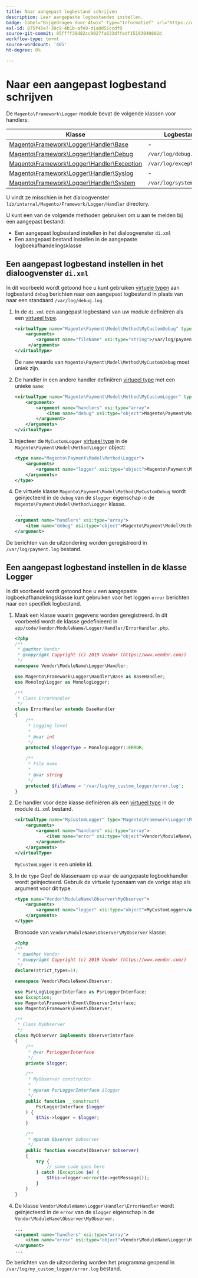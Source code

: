 ```yaml
---
title: Naar aangepast logbestand schrijven
description: Leer aangepaste logbestanden instellen.
badge: label="Bijgedragen door Atwix" type="Informatief" url="https://www.atwix.com/" tooltip="Atwix"
exl-id: 875f45e7-30c9-4b1b-afe9-d1a8d51ccdf0
source-git-commit: 95ffff39d82cc9027fa633dffedf15193040802d
workflow-type: tm+mt
source-wordcount: '405'
ht-degree: 0%

---
```


# Naar een aangepast logbestand schrijven

De `Magento\Framework\Logger` module bevat de volgende klassen voor handlers:

| Klasse | Logbestand |
| ----- | -------- |
| [Magento\Framework\Logger\Handler\Base][base] | - |
| [Magento\Framework\Logger\Handler\Debug][debug] | `/var/log/debug.log` |
| [Magento\Framework\Logger\Handler\Exception][exception] | `/var/log/exception.log` |
| [Magento\Framework\Logger\Handler\Syslog][syslog] | - |
| [Magento\Framework\Logger\Handler\System][system] | `/var/log/system.log` |

U vindt ze misschien in het dialoogvenster `lib/internal/Magento/Framework/Logger/Handler` directory.

U kunt een van de volgende methoden gebruiken om u aan te melden bij een aangepast bestand:

- Een aangepast logbestand instellen in het dialoogvenster `di.xml`
- Een aangepast bestand instellen in de aangepaste logboekafhandelingsklasse

## Een aangepast logbestand instellen in het dialoogvenster `di.xml`

In dit voorbeeld wordt getoond hoe u kunt gebruiken [virtuele typen](https://developer.adobe.com/commerce/php/development/build/dependency-injection-file/#virtual-types) aan logbestand `debug` berichten naar een aangepast logbestand in plaats van naar een standaard `/var/log/debug.log`.

1. In de `di.xml` een aangepast logbestand van uw module definiëren als een [virtueel type](https://developer.adobe.com/commerce/php/development/build/dependency-injection-file/#virtual-types).

   ```xml
   <virtualType name="Magento\Payment\Model\Method\MyCustomDebug" type="Magento\Framework\Logger\Handler\Base">
       <arguments>
           <argument name="fileName" xsi:type="string">/var/log/payment.log</argument>
        </arguments>
   </virtualType>
   ```

   De `name` waarde van `Magento\Payment\Model\Method\MyCustomDebug` moet uniek zijn.

1. De handler in een andere handler definiëren [virtueel type](https://developer.adobe.com/commerce/php/development/build/dependency-injection-file/#virtual-types) met een unieke `name`:

   ```xml
   <virtualType name="Magento\Payment\Model\Method\MyCustomLogger" type="Magento\Framework\Logger\Monolog">
       <arguments>
           <argument name="handlers" xsi:type="array">
               <item name="debug" xsi:type="object">Magento\Payment\Model\Method\MyCustomDebug</item>
           </argument>
       </arguments>
   </virtualType>
   ```

1. Injecteer de `MyCustomLogger` [virtueel type](https://developer.adobe.com/commerce/php/development/build/dependency-injection-file/#virtual-types) in de `Magento\Payment\Model\Method\Logger` object:

   ```xml
   <type name="Magento\Payment\Model\Method\Logger">
       <arguments>
           <argument name="logger" xsi:type="object">Magento\Payment\Model\Method\MyCustomLogger</argument>
       </arguments>
   </type>
   ```

1. De virtuele klasse `Magento\Payment\Model\Method\MyCustomDebug` wordt geïnjecteerd in de `debug` van de `$logger` eigenschap in de `Magento\Payment\Model\Method\Logger` klasse.

   ```xml
   ...
   <argument name="handlers" xsi:type="array">
       <item name="debug" xsi:type="object">Magento\Payment\Model\Method\MyCustomDebug</item>
   </argument>
   ```

De berichten van de uitzondering worden geregistreerd in `/var/log/payment.log` bestand.

## Een aangepast logbestand instellen in de klasse Logger

In dit voorbeeld wordt getoond hoe u een aangepaste logboekafhandelingsklasse kunt gebruiken voor het loggen `error` berichten naar een specifiek logbestand.

1. Maak een klasse waarin gegevens worden geregistreerd. In dit voorbeeld wordt de klasse gedefinieerd in `app/code/Vendor/ModuleName/Logger/Handler/ErrorHandler.php`.

   ```php
   <?php
   /**
    * @author Vendor
    * @copyright Copyright (c) 2019 Vendor (https://www.vendor.com/)
    */
   namespace Vendor\ModuleName\Logger\Handler;
   
   use Magento\Framework\Logger\Handler\Base as BaseHandler;
   use Monolog\Logger as MonologLogger;
   
   /**
    * Class ErrorHandler
    */
   class ErrorHandler extends BaseHandler
   {
       /**
        * Logging level
        *
        * @var int
        */
       protected $loggerType = MonologLogger::ERROR;
   
       /**
        * File name
        *
        * @var string
        */
       protected $fileName = '/var/log/my_custom_logger/error.log';
   }
   ```

1. De handler voor deze klasse definiëren als een [virtueel type](https://developer.adobe.com/commerce/php/development/build/dependency-injection-file/#virtual-types) in de module `di.xml` bestand.

   ```xml
   <virtualType name="MyCustomLogger" type="Magento\Framework\Logger\Monolog">
       <arguments>
           <argument name="handlers" xsi:type="array">
               <item name="error" xsi:type="object">Vendor\ModuleName\Logger\Handler\ErrorHandler</item>
           </argument>
       </arguments>
   </virtualType>
   ```

   `MyCustomLogger` is een unieke id.

1. In de `type` Geef de klassenaam op waar de aangepaste logboekhandler wordt geïnjecteerd. Gebruik de virtuele typenaam van de vorige stap als argument voor dit type.

   ```xml
   <type name="Vendor\ModuleName\Observer\MyObserver">
       <arguments>
           <argument name="logger" xsi:type="object">MyCustomLogger</argument>
       </arguments>
   </type>
   ```

   Broncode van `Vendor\ModuleName\Observer\MyObserver` klasse:

   ```php
   <?php
   /**
    * @author Vendor
    * @copyright Copyright (c) 2019 Vendor (https://www.vendor.com/)
    */
   declare(strict_types=1);
   
   namespace Vendor\ModuleName\Observer;
   
   use Psr\Log\LoggerInterface as PsrLoggerInterface;
   use Exception;
   use Magento\Framework\Event\ObserverInterface;
   use Magento\Framework\Event\Observer;
   
   /**
    * Class MyObserver
    */
   class MyObserver implements ObserverInterface
   {
       /**
        * @var PsrLoggerInterface
        */
       private $logger;
   
       /**
        * MyObserver constructor.
        *
        * @param PsrLoggerInterface $logger
        */
       public function __construct(
           PsrLoggerInterface $logger
       ) {
           $this->logger = $logger;
       }
   
       /**
        * @param Observer $observer
        */
       public function execute(Observer $observer)
       {
           try {
               // some code goes here
           } catch (Exception $e) {
               $this->logger->error($e->getMessage());
           }
       }
   }
   ```

1. De klasse `Vendor\ModuleName\Logger\Handler\ErrorHandler` wordt geïnjecteerd in de `error` van de `$logger` eigenschap in de `Vendor\ModuleName\Observer\MyObserver`.

   ```xml
   ...
   <argument name="handlers" xsi:type="array">
       <item name="error" xsi:type="object">Vendor\ModuleName\Logger\Handler\ErrorHandler</item>
   </argument>
   ...
   ```

De berichten van de uitzondering worden het programma geopend in `/var/log/my_custom_logger/error.log` bestand.

<!-- link definitions -->

[base]: https://github.com/magento/magento2/blob/2.4/lib/internal/Magento/Framework/Logger/Handler/Base.php
[debug]: https://github.com/magento/magento2/blob/2.4/lib/internal/Magento/Framework/Logger/Handler/Debug.php
[exception]: https://github.com/magento/magento2/blob/2.4/lib/internal/Magento/Framework/Logger/Handler/Exception.php
[syslog]: https://github.com/magento/magento2/blob/2.4/lib/internal/Magento/Framework/Logger/Handler/Syslog.php
[system]: https://github.com/magento/magento2/blob/2.4/lib/internal/Magento/Framework/Logger/Handler/System.php
